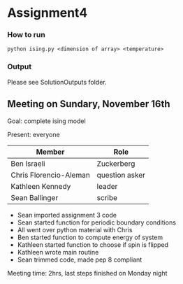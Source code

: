 Assignment4
===========

### How to run

    python ising.py <dimension of array> <temperature>

### Output

Please see SolutionOutputs folder.

Meeting on Sundary, November 16th
---------------------------------

Goal: complete ising model

Present: everyone

Member        |     Role
------------- | -------------
Ben Israeli    | Zuckerberg
Chris Florencio-Aleman  | question asker
Kathleen Kennedy  | leader
Sean Ballinger  | scribe

- Sean imported assignment 3 code
- Sean started function for periodic boundary conditions
- All went over python material with Chris
- Ben started function to compute energy of system
- Kathleen started function to choose if spin is flipped
- Kathleen wrote main routine
- Sean trimmed code, made pep 8 compliant

Meeting time: 2hrs, last steps finished on Monday night


